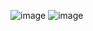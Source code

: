 ![image](https://github.com/RohithBoppey/leetcode-sol/assets/73538974/2a421efe-2c86-4bd6-9e80-a604fe9a6e49)
![image](https://github.com/RohithBoppey/leetcode-sol/assets/73538974/d8a92701-2d87-466d-a1b0-4f4bc965fb2d)
